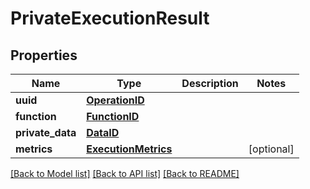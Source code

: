 # PrivateExecutionResult

## Properties
Name | Type | Description | Notes
------------ | ------------- | ------------- | -------------
**uuid** | [**OperationID**](OperationID.md) |  | 
**function** | [**FunctionID**](FunctionID.md) |  | 
**private_data** | [**DataID**](DataID.md) |  | 
**metrics** | [**ExecutionMetrics**](ExecutionMetrics.md) |  | [optional] 

[[Back to Model list]](../README.md#documentation-for-models) [[Back to API list]](../README.md#documentation-for-api-endpoints) [[Back to README]](../README.md)


